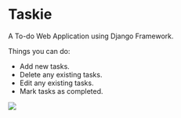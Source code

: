 # Taskie
A To-do Web Application using Django Framework.

Things you can do:
- Add new tasks.
- Delete any existing tasks.
- Edit any existing tasks.
- Mark tasks as completed.
<img src="https://user-images.githubusercontent.com/41104244/112102965-1020ac80-8bcf-11eb-8bba-61616851db9b.png"/>

